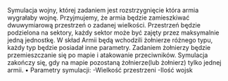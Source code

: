 
Symulacja wojny, której zadaniem jest rozstrzygnięcie która armia wygrałaby wojnę. Przyjmujemy, że armia będzie zamieszkiwać  dwuwymiarową przestrzeń o zadanej wielkości. Przestrzeń będzie podzielona na sektory, każdy sektor może być zajęty przez maksymalnie jedną jednostkę. W skład Armii  będą wchodzili  żołnierze różnego typu, każdy typ będzie posiadał inne parametry. Zadaniem żołnierzy będzie przemieszczanie się po mapie i atakowanie przeciwników. Symulacja zakończy się, gdy na mapie pozostaną żołnierze(lub żołnierz) tylko jednej armii.
•	Parametry symulacji:
-Wielkość przestrzeni 
-Ilość wojsk 
